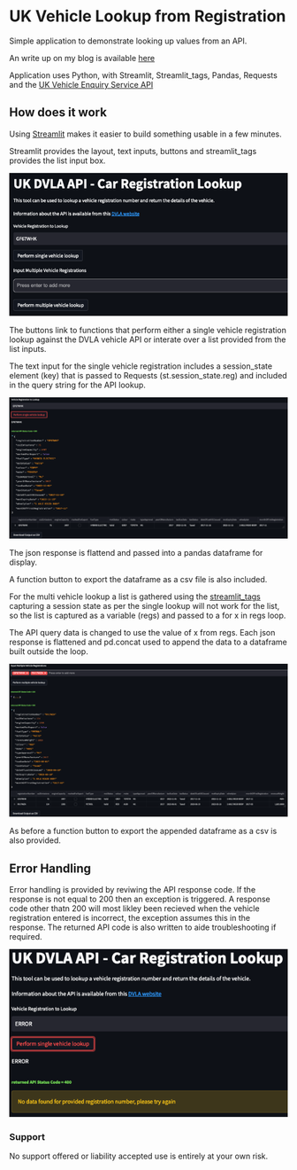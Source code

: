# UK Vehicle Lookup from Registration

Simple application to demonstrate looking up values from an API.

An write up on my blog is available [here](https://virtual-simon.co.uk/vehicle-enquiry-service-api-lookup-demo/)

Application uses Python, with Streamlit, Streamlit_tags, Pandas, Requests and the [UK Vehicle Enquiry Service API](https://developer-portal.driver-vehicle-licensing.api.gov.uk/apis/vehicle-enquiry-service/vehicle-enquiry-service-description.html#vehicle-enquiry-service-api)

## How does it work

Using [Streamlit](https://streamlit.io/) makes it easier to build something usable in a few minutes.

Streamlit provides the layout, text inputs, buttons and streamlit_tags provides the list input box.

![First Launch](https://github.com/sconyard/UKvehicleRegLookup/blob/ffa051cd1ac3d20e6f8ed03554ec19911d200175/images/FirstLaunch.png)

The buttons link to functions that perform either a single vehicle registration lookup against the DVLA vehicle API or interate over a list provided from the list inputs.

The text input for the single vehicle registration includes a session_state element (key) that is passed to Requests (st.session_state.reg) and included in the query string for the API lookup. 

![Single Query](https://github.com/sconyard/UKvehicleRegLookup/blob/0f617696e4ba557604b5247ef4749766639ef1ff/images/SingleResponse.png)

The json response is flattend and passed into a pandas dataframe for display.

A function button to export the dataframe as a csv file is also included.

For the multi vehicle lookup a list is gathered using the [streamlit_tags](https://streamlit-tags.readthedocs.io/en/latest/) capturing a session state as per the single lookup will not work for the list, so the list is captured as a variable (regs) and passed to a for x in regs loop.

The API query data is changed to use the value of x from regs.  Each json response is flattened and pd.concat used to append the data to a dataframe built outside the loop.

![Multiple Queries](https://github.com/sconyard/UKvehicleRegLookup/blob/0f617696e4ba557604b5247ef4749766639ef1ff/images/MultiResponse.png)

As before a function button to export the appended dataframe as a csv is also provided.

## Error Handling

Error handling is provided by reviwing the API response code.  If the response is not equal to 200 then an exception is triggered. A response code other thatn 200 will most likley been recieved when the vehicle registration entered is incorrect, the exception assumes this in the response.  The returned API code is also written to aide troubleshooting if required.

![Exception](https://github.com/sconyard/UKvehicleRegLookup/blob/0f617696e4ba557604b5247ef4749766639ef1ff/images/SingleError.png)

### Support

No support offered or liability accepted use is entirely at your own risk.

